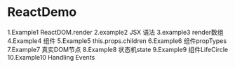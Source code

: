 # ReactDemo
1.Example1
  ReactDOM.render
2.example2
  JSX 语法
3.example3
  render数组
4.Example4
  组件
5.Example5
  this.props.children
6.Example6
  组件propTypes
7.Example7
  真实DOM节点
8.Example8
  状态机state
9.Example9
  组件LifeCircle
10.Example10
  Handling Events
